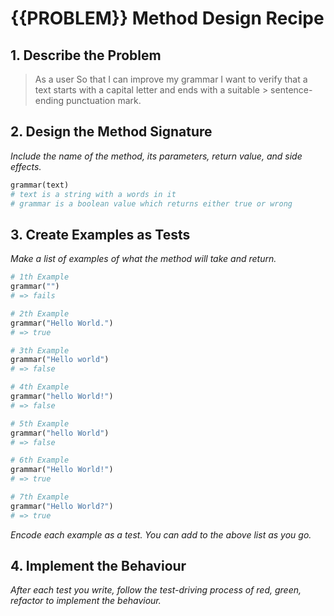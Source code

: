 # {{PROBLEM}} Method Design Recipe
## 1. Describe the Problem
> As a user
> So that I can improve my grammar
> I want to verify that a text starts with a capital letter and ends with a suitable > sentence-ending punctuation mark.
## 2. Design the Method Signature
_Include the name of the method, its parameters, return value, and side effects._
```ruby
grammar(text)
# text is a string with a words in it
# grammar is a boolean value which returns either true or wrong
```
## 3. Create Examples as Tests
_Make a list of examples of what the method will take and return._
```ruby
# 1th Example
grammar("")
# => fails

# 2th Example
grammar("Hello World.")
# => true

# 3th Example
grammar("Hello world")
# => false

# 4th Example
grammar("hello World!")
# => false

# 5th Example
grammar("hello World")
# => false

# 6th Example
grammar("Hello World!")
# => true

# 7th Example
grammar("Hello World?")
# => true

```
_Encode each example as a test. You can add to the above list as you go._
## 4. Implement the Behaviour
_After each test you write, follow the test-driving process of red, green, refactor to implement the behaviour._